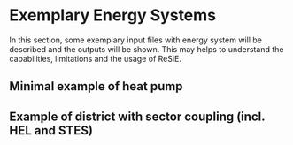 # Exemplary Energy Systems

In this section, some exemplary input files with energy system will be described and the outputs will be shown. This may helps to understand the capabilities, limitations and the usage of ReSiE. 

## Minimal example of heat pump

## Example of district with sector coupling (incl. HEL and STES)


